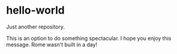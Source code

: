 # hello-world
Just another repository. 

This is an option to do something spectacular. I hope you enjoy this message. 
Rome wasn't built in a day!
